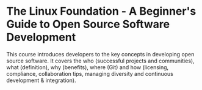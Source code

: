 # The Linux Foundation - A Beginner's Guide to Open Source Software Development

This course introduces developers to the key concepts in developing open source software. It covers the who (successful projects and communities), what (definition), why (benefits), where (Git) and how (licensing, compliance, collaboration tips, managing diversity and continuous development & integration).

